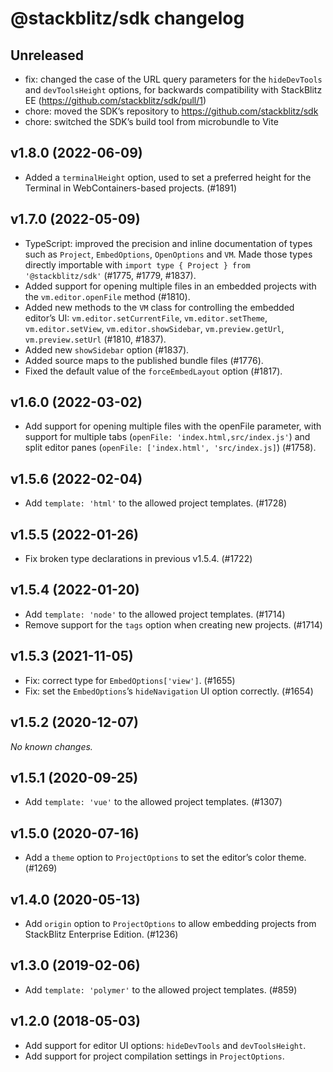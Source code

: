 # @stackblitz/sdk changelog

## Unreleased

- fix: changed the case of the URL query parameters for the `hideDevTools` and `devToolsHeight` options, for backwards compatibility with StackBlitz EE (https://github.com/stackblitz/sdk/pull/1)
- chore: moved the SDK’s repository to https://github.com/stackblitz/sdk
- chore: switched the SDK’s build tool from microbundle to Vite

## v1.8.0 (2022-06-09)

- Added a `terminalHeight` option, used to set a preferred height for the Terminal in WebContainers-based projects. (#1891)

## v1.7.0 (2022-05-09)

- TypeScript: improved the precision and inline documentation of types such as `Project`, `EmbedOptions`, `OpenOptions` and `VM`. Made those types directly importable with `import type { Project } from '@stackblitz/sdk'` (#1775, #1779, #1837).
- Added support for opening multiple files in an embedded projects with the `vm.editor.openFile` method (#1810).
- Added new methods to the `VM` class for controlling the embedded editor’s UI: `vm.editor.setCurrentFile`, `vm.editor.setTheme`, `vm.editor.setView`, `vm.editor.showSidebar`, `vm.preview.getUrl`, `vm.preview.setUrl` (#1810, #1837).
- Added new `showSidebar` option (#1837).
- Added source maps to the published bundle files (#1776).
- Fixed the default value of the `forceEmbedLayout` option (#1817).

## v1.6.0 (2022-03-02)

- Add support for opening multiple files with the openFile parameter, with support for multiple tabs (`openFile: 'index.html,src/index.js'`) and split editor panes (`openFile: ['index.html', 'src/index.js]`) (#1758).

## v1.5.6 (2022-02-04)

- Add `template: 'html'` to the allowed project templates. (#1728)

## v1.5.5 (2022-01-26)

- Fix broken type declarations in previous v1.5.4. (#1722)

## v1.5.4 (2022-01-20)

- Add `template: 'node'` to the allowed project templates. (#1714)
- Remove support for the `tags` option when creating new projects. (#1714)

## v1.5.3 (2021-11-05)

- Fix: correct type for `EmbedOptions['view']`. (#1655)
- Fix: set the `EmbedOptions`’s `hideNavigation` UI option correctly. (#1654)

## v1.5.2 (2020-12-07)

_No known changes._

## v1.5.1 (2020-09-25)

- Add `template: 'vue'` to the allowed project templates. (#1307)

## v1.5.0 (2020-07-16)

- Add a `theme` option to `ProjectOptions` to set the editor’s color theme. (#1269)

## v1.4.0 (2020-05-13)

- Add `origin` option to `ProjectOptions` to allow embedding projects from StackBlitz Enterprise Edition. (#1236)

## v1.3.0 (2019-02-06)

- Add `template: 'polymer'` to the allowed project templates. (#859)

## v1.2.0 (2018-05-03)

- Add support for editor UI options: `hideDevTools` and `devToolsHeight`.
- Add support for project compilation settings in `ProjectOptions`.
